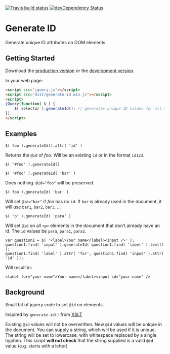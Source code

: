 [![Travis build status](https://travis-ci.org/bboyle/Generate-ID.svg?branch=master)](https://travis-ci.org/bboyle/Generate-ID)
[![devDependency Status](https://david-dm.org/bboyle/Generate-ID/dev-status.svg)](https://david-dm.org/bboyle/Generate-ID#info=devDependencies)

# Generate ID

Generate unique ID attributes on DOM elements.

## Getting Started
Download the [production version][min] or the [development version][max].

[min]: https://raw.github.com/bboyle/Generate-ID/master/dist/generate-id.min.js
[max]: https://raw.github.com/bboyle/Generate-ID/master/dist/generate-id.js

In your web page:

```html
<script src="jquery.js"></script>
<script src="dist/generate-id.min.js"></script>
<script>
jQuery(function( $ ) {
	$( selector ).generateId(); // generates unique ID values for all matched elements
});
</script>
```

## Examples

`$( foo ).generateId().attr( 'id' )`

Returns the `@id` of _foo_. Will be an existing `id` or in the format `id123`.

`$( '#foo' ).generateId()`

`$( '#foo' ).generateId( 'bar' )`

Does nothing. `@id="foo"` will be preserved.

`$( foo ).generateId( 'bar' )`

Will set `@id="bar"` if _foo_ has no `id`.
If `bar` is already used in the document, it will use `bar1`, `bar2`, `bar3`, …

`$( 'p' ).generateId( 'para' )`

Will set `@id` on all `<p>` elements in the document that don’t already have an id.
The `id` values be `para`, `para1`, `para2`.

	var question1 = $( '<label>Your name</label><input />' );
	question1.find( 'input' ).generateId( question1.find( 'label' ).text() );
	question1.find( 'label' ).attr( 'for', question1.find( 'input' ).attr( 'id' ));

Will result in:

	<label for="your-name">Your name</label><input id="your-name" />

## Background

Small bit of jquery code to set `@id` on elements.

Inspired by `generate-id()` from [XSLT][xslt-id-func]

Existing `@id` values will not be overwritten.
New `@id` values will be unique in the document.
You can supply a string, which will be used if it is unique.
The string will be set to lowercase, with whitespace replaced by a single hyphen.
This script **will not check** that the string supplied is a valid `@id` value (e.g. starts with a letter)

[xslt-id-func]: http://www.w3.org/TR/xslt20/#generate-id "generate-id() in XSLT"

